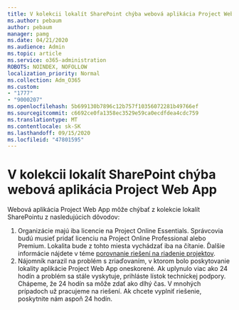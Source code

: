 ```yaml
---
title: V kolekcii lokalít SharePoint chýba webová aplikácia Project Web App
ms.author: pebaum
author: pebaum
manager: pamg
ms.date: 04/21/2020
ms.audience: Admin
ms.topic: article
ms.service: o365-administration
ROBOTS: NOINDEX, NOFOLLOW
localization_priority: Normal
ms.collection: Adm_O365
ms.custom:
- "1777"
- "9000207"
ms.openlocfilehash: 5b699130b7896c12b757f10356072281b49766ef
ms.sourcegitcommit: c6692ce0fa1358ec3529e59ca0ecdfdea4cdc759
ms.translationtype: MT
ms.contentlocale: sk-SK
ms.lasthandoff: 09/15/2020
ms.locfileid: "47801595"
---
```

# <a name="project-web-app-is-missing-from-the-sharepoint-site-collection"></a>V kolekcii lokalít SharePoint chýba webová aplikácia Project Web App

Webová aplikácia Project Web App môže chýbať z kolekcie lokalít SharePointu z nasledujúcich dôvodov:

1. Organizácie majú iba licencie na Project Online Essentials. Správcovia budú musieť pridať licenciu na Project Online Professional alebo Premium. Lokalita bude z tohto miesta vychádzať iba na čítanie. Ďalšie informácie nájdete v téme [porovnanie riešení na riadenie projektov](https://products.office.com/project/compare-microsoft-project-management-software?tab=1).
2. Nájomník narazil na problém s zriaďovaním, v ktorom bolo poskytovanie lokality aplikácie Project Web App oneskorené. Ak uplynulo viac ako 24 hodín a problém sa stále vyskytuje, prihláste lístok technickej podpory. Chápeme, že 24 hodín sa môže zdať ako dlhý čas. V mnohých prípadoch už pracujeme na riešení. Ak chcete vyplniť riešenie, poskytnite nám aspoň 24 hodín.

